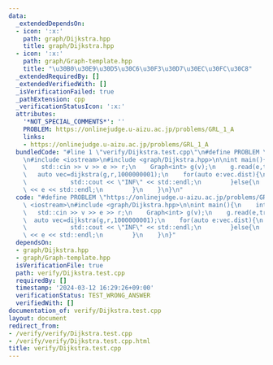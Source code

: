 ```yaml
---
data:
  _extendedDependsOn:
  - icon: ':x:'
    path: graph/Dijkstra.hpp
    title: graph/Dijkstra.hpp
  - icon: ':x:'
    path: graph/Graph-template.hpp
    title: "\u30B0\u30E9\u30D5\u30C6\u30F3\u30D7\u30EC\u30FC\u30C8"
  _extendedRequiredBy: []
  _extendedVerifiedWith: []
  _isVerificationFailed: true
  _pathExtension: cpp
  _verificationStatusIcon: ':x:'
  attributes:
    '*NOT_SPECIAL_COMMENTS*': ''
    PROBLEM: https://onlinejudge.u-aizu.ac.jp/problems/GRL_1_A
    links:
    - https://onlinejudge.u-aizu.ac.jp/problems/GRL_1_A
  bundledCode: "#line 1 \"verify/Dijkstra.test.cpp\"\n#define PROBLEM \"https://onlinejudge.u-aizu.ac.jp/problems/GRL_1_A\"\
    \n#include <iostream>\n#include <graph/Dijkstra.hpp>\n\nint main(){\n    int v,e,r;\n\
    \    std::cin >> v >> e >> r;\n    Graph<int> g(v);\n    g.read(e,true,0);\n \
    \   auto vec=dijkstra(g,r,1000000001);\n    for(auto e:vec.dist){\n        if(e==1000000001){\n\
    \            std::cout << \"INF\" << std::endl;\n        }else{\n            std::cout\
    \ << e << std::endl;\n        }\n    }\n}\n"
  code: "#define PROBLEM \"https://onlinejudge.u-aizu.ac.jp/problems/GRL_1_A\"\n#include\
    \ <iostream>\n#include <graph/Dijkstra.hpp>\n\nint main(){\n    int v,e,r;\n \
    \   std::cin >> v >> e >> r;\n    Graph<int> g(v);\n    g.read(e,true,0);\n  \
    \  auto vec=dijkstra(g,r,1000000001);\n    for(auto e:vec.dist){\n        if(e==1000000001){\n\
    \            std::cout << \"INF\" << std::endl;\n        }else{\n            std::cout\
    \ << e << std::endl;\n        }\n    }\n}"
  dependsOn:
  - graph/Dijkstra.hpp
  - graph/Graph-template.hpp
  isVerificationFile: true
  path: verify/Dijkstra.test.cpp
  requiredBy: []
  timestamp: '2024-03-12 16:29:26+09:00'
  verificationStatus: TEST_WRONG_ANSWER
  verifiedWith: []
documentation_of: verify/Dijkstra.test.cpp
layout: document
redirect_from:
- /verify/verify/Dijkstra.test.cpp
- /verify/verify/Dijkstra.test.cpp.html
title: verify/Dijkstra.test.cpp
---
```

